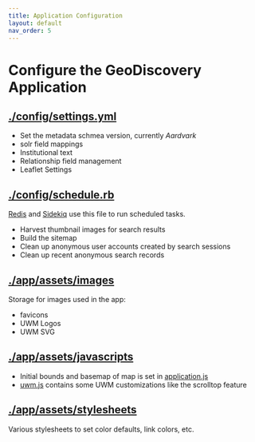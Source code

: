 ```yaml
---
title: Application Configuration
layout: default
nav_order: 5
---
```

# Configure the GeoDiscovery Application

## [./config/settings.yml](https://github.com/UWM-Libraries/GeoDiscovery/blob/main/config/settings.yml)

* Set the metadata schmea version, currently _Aardvark_
* solr field mappings
* Institutional text
* Relationship field management
* Leaflet Settings

## [./config/schedule.rb](https://github.com/UWM-Libraries/GeoDiscovery/blob/main/config/schedule.rb)

[Redis](https://uwm-libraries.github.io/GeoDiscovery-Documentation/docs/dependencies.html#redis)
and
[Sidekiq](https://uwm-libraries.github.io/GeoDiscovery-Documentation/docs/dependencies.html#sidekiq)
use this file to run scheduled tasks.

* Harvest thumbnail images for search results
* Build the sitemap
* Clean up anonymous user accounts created by search sessions
* Clean up recent anonymous search records

## [./app/assets/images](https://github.com/UWM-Libraries/GeoDiscovery/tree/main/app/assets/images)

Storage for images used in the app:

* favicons
* UWM Logos
* UWM SVG

## [./app/assets/javascripts](https://github.com/UWM-Libraries/GeoDiscovery/tree/main/app/assets/javascripts)

* Initial bounds and basemap of map is set in
[application.js](https://github.com/UWM-Libraries/GeoDiscovery/blob/main/app/assets/javascripts/application.js)
* [uwm.js](https://github.com/UWM-Libraries/GeoDiscovery/blob/main/app/assets/javascripts/uwm.js)
contains some UWM customizations like the scrolltop feature

## [./app/assets/stylesheets](https://github.com/UWM-Libraries/GeoDiscovery/tree/main/app/assets/stylesheets)

Various stylesheets to set color defaults, link colors, etc.
